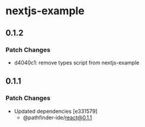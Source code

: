 # nextjs-example

## 0.1.2

### Patch Changes

- d4040c1: remove types script from nextjs-example

## 0.1.1

### Patch Changes

- Updated dependencies [e331579]
  - @pathfinder-ide/react@0.1.1
